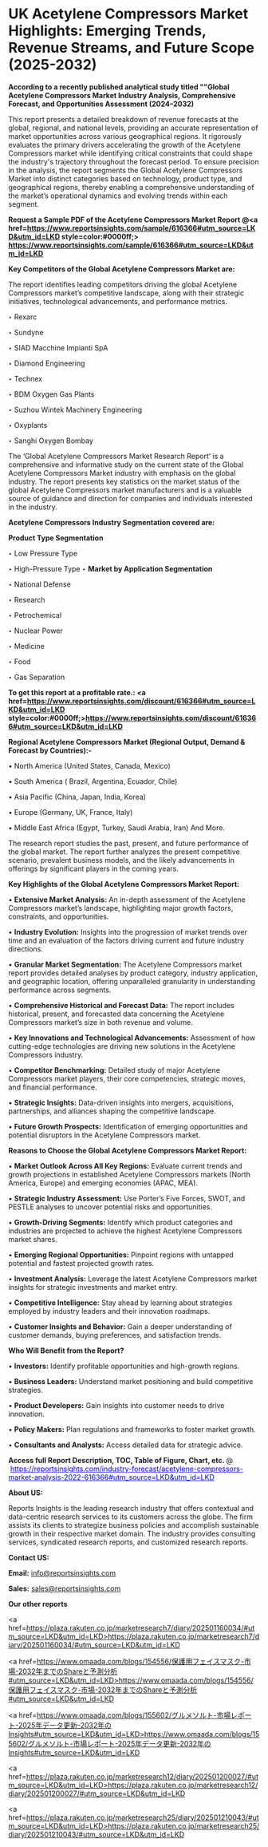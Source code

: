 # UK Acetylene Compressors Market Highlights: Emerging Trends, Revenue Streams, and Future Scope (2025-2032)

<strong>According to a recently published analytical study titled ""Global Acetylene Compressors Market Industry Analysis, Comprehensive Forecast, and Opportunities Assessment (2024–2032)</strong>

This report presents a detailed breakdown of revenue forecasts at the global, regional, and national levels, providing an accurate representation of market opportunities across various geographical regions. It rigorously evaluates the primary drivers accelerating the growth of the Acetylene Compressors market while identifying critical constraints that could shape the industry's trajectory throughout the forecast period. To ensure precision in the analysis, the report segments the Global Acetylene Compressors Market into distinct categories based on technology, product type, and geographical regions, thereby enabling a comprehensive understanding of the market’s operational dynamics and evolving trends within each segment.

<strong>Request a Sample PDF of the Acetylene Compressors Market Report </strong><strong>@<a href=https://www.reportsinsights.com/sample/616366#utm_source=LKD&utm_id=LKD style=color:#0000ff;> https://www.reportsinsights.com/sample/616366#utm_source=LKD&utm_id=LKD</a></strong></font>

<strong>Key Competitors of the Global Acetylene Compressors Market are:</strong>

The report identifies leading competitors driving the global Acetylene Compressors market’s competitive landscape, along with their strategic initiatives, technological advancements, and performance metrics.

‣ Rexarc

‣ Sundyne

‣ SIAD Macchine Impianti SpA

‣ Diamond Engineering

‣ Technex

‣ BDM Oxygen Gas Plants

‣ Suzhou Wintek Machinery Engineering

‣ Oxyplants

‣ Sanghi Oxygen Bombay

The ‘Global Acetylene Compressors Market Research Report’ is a comprehensive and informative study on the current state of the Global Acetylene Compressors Market industry with emphasis on the global industry. The report presents key statistics on the market status of the global Acetylene Compressors market manufacturers and is a valuable source of guidance and direction for companies and individuals interested in the industry.

<strong>Acetylene Compressors Industry Segmentation covered are:</strong>

<strong>Product Type Segmentation</strong>

‣ Low Pressure Type

‣ High-Pressure Type
‣ 
<strong>Market by Application Segmentation</strong>

‣ National Defense

‣ Research

‣ Petrochemical

‣ Nuclear Power

‣ Medicine

‣ Food

‣ Gas Separation

<strong>To get this report at a profitable rate.: <a href=https://www.reportsinsights.com/discount/616366#utm_source=LKD&utm_id=LKD style=color:#0000ff;>https://www.reportsinsights.com/discount/616366#utm_source=LKD&utm_id=LKD</a></strong></font>

<strong>Regional Acetylene Compressors Market (Regional Output, Demand &amp; Forecast by Countries):-</strong>

• North America (United States, Canada, Mexico)

• South America ( Brazil, Argentina, Ecuador, Chile)

• Asia Pacific (China, Japan, India, Korea)

• Europe (Germany, UK, France, Italy)

• Middle East Africa (Egypt, Turkey, Saudi Arabia, Iran) And More.

The research report studies the past, present, and future performance of the global market. The report further analyzes the present competitive scenario, prevalent business models, and the likely advancements in offerings by significant players in the coming years.

<strong>Key Highlights of the Global Acetylene Compressors Market Report:</strong>

• <strong>Extensive Market Analysis:</strong> An in-depth assessment of the Acetylene Compressors market’s landscape, highlighting major growth factors, constraints, and opportunities.

• <strong>Industry Evolution:</strong> Insights into the progression of market trends over time and an evaluation of the factors driving current and future industry directions.

• <strong>Granular Market Segmentation:</strong> The Acetylene Compressors market report provides detailed analyses by product category, industry application, and geographic location, offering unparalleled granularity in understanding performance across segments.

• <strong>Comprehensive Historical and Forecast Data:</strong> The report includes historical, present, and forecasted data concerning the Acetylene Compressors market’s size in both revenue and volume.

• <strong>Key Innovations and Technological Advancements:</strong> Assessment of how cutting-edge technologies are driving new solutions in the Acetylene Compressors industry.

• <strong>Competitor Benchmarking:</strong> Detailed study of major Acetylene Compressors market players, their core competencies, strategic moves, and financial performance.

• <strong>Strategic Insights:</strong> Data-driven insights into mergers, acquisitions, partnerships, and alliances shaping the competitive landscape.

• <strong>Future Growth Prospects:</strong> Identification of emerging opportunities and potential disruptors in the Acetylene Compressors market.

<strong>Reasons to Choose the Global Acetylene Compressors Market Report:</strong>

• <strong>Market Outlook Across All Key Regions:</strong> Evaluate current trends and growth projections in established Acetylene Compressors markets (North America, Europe) and emerging economies (APAC, MEA).

• <strong>Strategic Industry Assessment:</strong> Use Porter’s Five Forces, SWOT, and PESTLE analyses to uncover potential risks and opportunities.

• <strong>Growth-Driving Segments:</strong> Identify which product categories and industries are projected to achieve the highest Acetylene Compressors market shares.

• <strong>Emerging Regional Opportunities:</strong> Pinpoint regions with untapped potential and fastest projected growth rates.

• <strong>Investment Analysis:</strong> Leverage the latest Acetylene Compressors market insights for strategic investments and market entry.

• <strong>Competitive Intelligence:</strong> Stay ahead by learning about strategies employed by industry leaders and their innovation roadmaps.

• <strong>Customer Insights and Behavior:</strong> Gain a deeper understanding of customer demands, buying preferences, and satisfaction trends.

<strong>Who Will Benefit from the Report?</strong>

• <strong>Investors:</strong> Identify profitable opportunities and high-growth regions.

• <strong>Business Leaders:</strong> Understand market positioning and build competitive strategies.

• <strong>Product Developers:</strong> Gain insights into customer needs to drive innovation.

• <strong>Policy Makers:</strong> Plan regulations and frameworks to foster market growth.

• <strong>Consultants and Analysts:</strong> Access detailed data for strategic advice.
</ul>
<strong>Access full Report Description, TOC, Table of Figure, Chart, etc. </strong>@  <a href=https://reportsinsights.com/industry-forecast/acetylene-compressors-market-analysis-2022-616366#utm_source=LKD&utm_id=LKD style=color:#0000ff;>https://reportsinsights.com/industry-forecast/acetylene-compressors-market-analysis-2022-616366#utm_source=LKD&utm_id=LKD</a></font>

<strong><strong>About US</strong>:</strong>

Reports Insights is the leading research industry that offers contextual and data-centric research services to its customers across the globe. The firm assists its clients to strategize business policies and accomplish sustainable growth in their respective market domain. The industry provides consulting services, syndicated research reports, and customized research reports.

<strong>Contact US:</strong>

<p class=""""><b>Email:</b> <a href=mailto:info@reportsinsights.com>info@reportsinsights.com</a></p>
<p class=""""><b>Sales:</b> <a href=mailto:sales@reportsinsights.com>sales@reportsinsights.com</a></p>

<strong>Our other reports</strong>

<a href=https://plaza.rakuten.co.jp/marketresearch7/diary/202501160034/#utm_source=LKD&utm_id=LKD>https://plaza.rakuten.co.jp/marketresearch7/diary/202501160034/#utm_source=LKD&utm_id=LKD</a>

<a href=https://www.omaada.com/blogs/154556/保護用フェイスマスク-市場-2032年までのShareと予測分析#utm_source=LKD&utm_id=LKD>https://www.omaada.com/blogs/154556/保護用フェイスマスク-市場-2032年までのShareと予測分析#utm_source=LKD&utm_id=LKD</a>

<a href=https://www.omaada.com/blogs/155602/グルメソルト-市場レポート-2025年データ更新-2032年のInsights#utm_source=LKD&utm_id=LKD>https://www.omaada.com/blogs/155602/グルメソルト-市場レポート-2025年データ更新-2032年のInsights#utm_source=LKD&utm_id=LKD</a>

<a href=https://plaza.rakuten.co.jp/marketresearch12/diary/202501200027/#utm_source=LKD&utm_id=LKD>https://plaza.rakuten.co.jp/marketresearch12/diary/202501200027/#utm_source=LKD&utm_id=LKD</a>

<a href=https://plaza.rakuten.co.jp/marketresearch25/diary/202501210043/#utm_source=LKD&utm_id=LKD>https://plaza.rakuten.co.jp/marketresearch25/diary/202501210043/#utm_source=LKD&utm_id=LKD</a>
